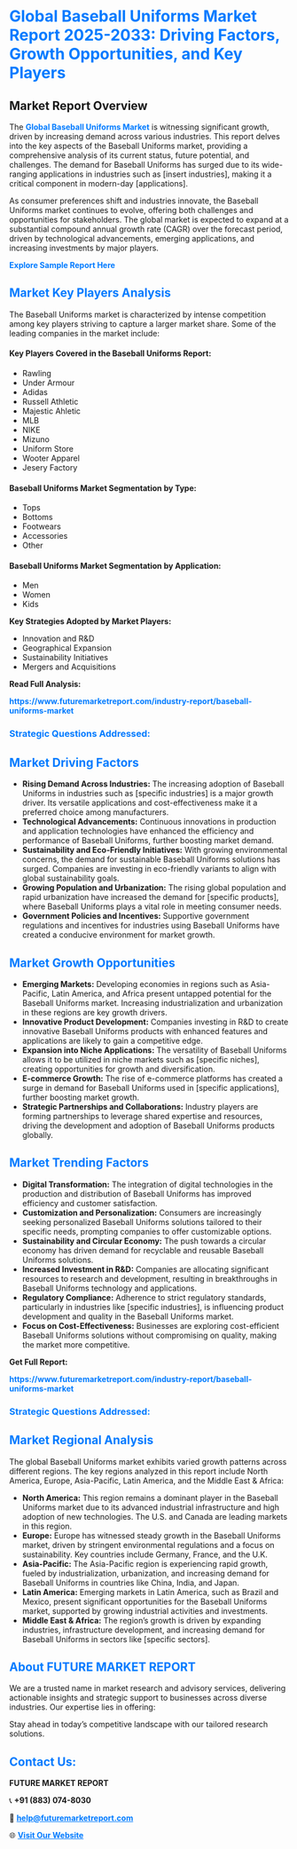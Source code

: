 <h1 style="color: #007BFF;">Global Baseball Uniforms Market Report 2025-2033: Driving Factors, Growth Opportunities, and Key Players</h1>

<section id="overview">
<h2>Market Report Overview</h2>
<p>The <a href="https://www.futuremarketreport.com/industry-report/baseball-uniforms-market" style="color: #007BFF; text-decoration: none;"><strong>Global Baseball Uniforms Market</strong></a> is witnessing significant growth, driven by increasing demand across various industries. This report delves into the key aspects of the Baseball Uniforms market, providing a comprehensive analysis of its current status, future potential, and challenges. The demand for Baseball Uniforms has surged due to its wide-ranging applications in industries such as [insert industries], making it a critical component in modern-day [applications].</p>
<p>As consumer preferences shift and industries innovate, the Baseball Uniforms market continues to evolve, offering both challenges and opportunities for stakeholders. The global market is expected to expand at a substantial compound annual growth rate (CAGR) over the forecast period, driven by technological advancements, emerging applications, and increasing investments by major players.</p>
</section>

<section id="overview">
<p><a href="https://www.futuremarketreport.com/request-sample/reportId=93184" style="color: #007BFF; text-decoration: none;"><strong>Explore Sample Report Here</strong></a></p>
</section>

<section id="key-players">
<h2 style="color: #007BFF;">Market Key Players Analysis</h2>
<p>The Baseball Uniforms market is characterized by intense competition among key players striving to capture a larger market share. Some of the leading companies in the market include:</p>
<h4>Key Players Covered in the Baseball Uniforms Report:</h4>
<ul><li>Rawling</li><li>Under Armour</li><li>Adidas</li><li>Russell Athletic</li><li>Majestic Ahletic</li><li>MLB</li><li>NIKE</li><li>Mizuno</li><li>Uniform Store</li><li>Wooter Apparel</li><li>Jesery Factory</li></ul>
<h4>Baseball Uniforms Market Segmentation by Type:</h4>
<ul><li>Tops</li><li>Bottoms</li><li>Footwears</li><li>Accessories</li><li>Other</li></ul>

<h4>Baseball Uniforms Market Segmentation by Application:</h4>
<ul><li>Men</li><li>Women</li><li>Kids</li></ul>
<p><strong>Key Strategies Adopted by Market Players:</strong></p>
<ul>
<li>Innovation and R&D</li>
<li>Geographical Expansion</li>
<li>Sustainability Initiatives</li>
<li>Mergers and Acquisitions</li>
</ul>
</section>

<section>
<p><strong>Read Full Analysis: </strong></p><a href="https://www.futuremarketreport.com/industry-report/baseball-uniforms-market" style="color: #007BFF; text-decoration: none;"><strong>https://www.futuremarketreport.com/industry-report/baseball-uniforms-market</strong></a>
<h3 style="color: #007BFF;">Strategic Questions Addressed:</h3>
</section>

<section id="driving-factors">
<h2 style="color: #007BFF;">Market Driving Factors</h2>
<ul>
<li><strong>Rising Demand Across Industries:</strong> The increasing adoption of Baseball Uniforms in industries such as [specific industries] is a major growth driver. Its versatile applications and cost-effectiveness make it a preferred choice among manufacturers.</li>
<li><strong>Technological Advancements:</strong> Continuous innovations in production and application technologies have enhanced the efficiency and performance of Baseball Uniforms, further boosting market demand.</li>
<li><strong>Sustainability and Eco-Friendly Initiatives:</strong> With growing environmental concerns, the demand for sustainable Baseball Uniforms solutions has surged. Companies are investing in eco-friendly variants to align with global sustainability goals.</li>
<li><strong>Growing Population and Urbanization:</strong> The rising global population and rapid urbanization have increased the demand for [specific products], where Baseball Uniforms plays a vital role in meeting consumer needs.</li>
<li><strong>Government Policies and Incentives:</strong> Supportive government regulations and incentives for industries using Baseball Uniforms have created a conducive environment for market growth.</li>
</ul>
</section>

<section id="growth-opportunities">
<h2 style="color: #007BFF;">Market Growth Opportunities</h2>
<ul>
<li><strong>Emerging Markets:</strong> Developing economies in regions such as Asia-Pacific, Latin America, and Africa present untapped potential for the Baseball Uniforms market. Increasing industrialization and urbanization in these regions are key growth drivers.</li>
<li><strong>Innovative Product Development:</strong> Companies investing in R&D to create innovative Baseball Uniforms products with enhanced features and applications are likely to gain a competitive edge.</li>
<li><strong>Expansion into Niche Applications:</strong> The versatility of Baseball Uniforms allows it to be utilized in niche markets such as [specific niches], creating opportunities for growth and diversification.</li>
<li><strong>E-commerce Growth:</strong> The rise of e-commerce platforms has created a surge in demand for Baseball Uniforms used in [specific applications], further boosting market growth.</li>
<li><strong>Strategic Partnerships and Collaborations:</strong> Industry players are forming partnerships to leverage shared expertise and resources, driving the development and adoption of Baseball Uniforms products globally.</li>
</ul>
</section>

<section id="trending-factors">
<h2 style="color: #007BFF;">Market Trending Factors</h2>
<ul>
<li><strong>Digital Transformation:</strong> The integration of digital technologies in the production and distribution of Baseball Uniforms has improved efficiency and customer satisfaction.</li>
<li><strong>Customization and Personalization:</strong> Consumers are increasingly seeking personalized Baseball Uniforms solutions tailored to their specific needs, prompting companies to offer customizable options.</li>
<li><strong>Sustainability and Circular Economy:</strong> The push towards a circular economy has driven demand for recyclable and reusable Baseball Uniforms solutions.</li>
<li><strong>Increased Investment in R&D:</strong> Companies are allocating significant resources to research and development, resulting in breakthroughs in Baseball Uniforms technology and applications.</li>
<li><strong>Regulatory Compliance:</strong> Adherence to strict regulatory standards, particularly in industries like [specific industries], is influencing product development and quality in the Baseball Uniforms market.</li>
<li><strong>Focus on Cost-Effectiveness:</strong> Businesses are exploring cost-efficient Baseball Uniforms solutions without compromising on quality, making the market more competitive.</li>
</ul>
</section>

<section>
<p><strong>Get Full Report: </strong></p><a href="https://www.futuremarketreport.com/industry-report/baseball-uniforms-market" style="color: #007BFF; text-decoration: none;"><strong>https://www.futuremarketreport.com/industry-report/baseball-uniforms-market</strong></a>
<h3 style="color: #007BFF;">Strategic Questions Addressed:</h3>
</section>


<section id="regional-analysis">
<h2 style="color: #007BFF;">Market Regional Analysis</h2>
<p>The global Baseball Uniforms market exhibits varied growth patterns across different regions. The key regions analyzed in this report include North America, Europe, Asia-Pacific, Latin America, and the Middle East & Africa:</p>
<ul>
<li><strong>North America:</strong> This region remains a dominant player in the Baseball Uniforms market due to its advanced industrial infrastructure and high adoption of new technologies. The U.S. and Canada are leading markets in this region.</li>
<li><strong>Europe:</strong> Europe has witnessed steady growth in the Baseball Uniforms market, driven by stringent environmental regulations and a focus on sustainability. Key countries include Germany, France, and the U.K.</li>
<li><strong>Asia-Pacific:</strong> The Asia-Pacific region is experiencing rapid growth, fueled by industrialization, urbanization, and increasing demand for Baseball Uniforms in countries like China, India, and Japan.</li>
<li><strong>Latin America:</strong> Emerging markets in Latin America, such as Brazil and Mexico, present significant opportunities for the Baseball Uniforms market, supported by growing industrial activities and investments.</li>
<li><strong>Middle East & Africa:</strong> The region’s growth is driven by expanding industries, infrastructure development, and increasing demand for Baseball Uniforms in sectors like [specific sectors].</li>
</ul>
</section>

<footer>
<h2 style="color: #007BFF;">About FUTURE MARKET REPORT</h2>
<p>We are a trusted name in market research and advisory services, delivering actionable insights and strategic support to businesses across diverse industries. Our expertise lies in offering:</p>

<p>Stay ahead in today’s competitive landscape with our tailored research solutions.</p>

<h2 style="color: #007BFF;">Contact Us:</h2>
<p><strong>FUTURE MARKET REPORT</strong></p>
<p>📞 <strong>+91 (883) 074-8030</strong></p>
<p>📧 <strong><a href="mailto:help@futuremarketreport.com" style="color: #007BFF;">help@futuremarketreport.com</a></strong></p>
<p>🌐 <strong><a href="https://www.futuremarketreport.com/" style="color: #007BFF;">Visit Our Website</a></strong></p>
</footer>